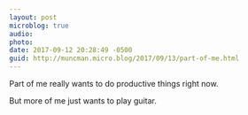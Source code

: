 ```yaml
---
layout: post
microblog: true
audio: 
photo: 
date: 2017-09-12 20:28:49 -0500
guid: http://muncman.micro.blog/2017/09/13/part-of-me.html
---
```

Part of me really wants to do productive things right now. 

But more of me just wants to play guitar. 
